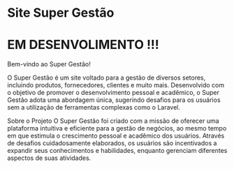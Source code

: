 # Site Super Gestão

# EM DESENVOLIMENTO !!!

Bem-vindo ao Super Gestão!

O Super Gestão é um site voltado para a gestão de diversos setores, incluindo produtos, fornecedores, clientes e muito mais. Desenvolvido com o objetivo de promover o desenvolvimento pessoal e acadêmico, o Super Gestão adota uma abordagem única, sugerindo desafios para os usuários sem a utilização de ferramentas complexas como o Laravel.

Sobre o Projeto
O Super Gestão foi criado com a missão de oferecer uma plataforma intuitiva e eficiente para a gestão de negócios, ao mesmo tempo em que estimula o crescimento pessoal e acadêmico dos usuários. Através de desafios cuidadosamente elaborados, os usuários são incentivados a expandir seus conhecimentos e habilidades, enquanto gerenciam diferentes aspectos de suas atividades.

